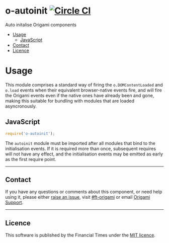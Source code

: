 # o-autoinit [![Circle CI](https://circleci.com/gh/Financial-Times/o-autoinit/tree/master.svg?style=svg)](https://circleci.com/gh/Financial-Times/o-autoinit/tree/master)

Auto initalise Origami components

- [Usage](#usage)
	- [JavaScript](#javascript)
- [Contact](#contact)
- [Licence](#licence)

# Usage

This module comprises a standard way of firing the `o.DOMContentLoaded` and `o.load` events when their equivalent browser-native events fire, and will fire the Origami events even if the native ones have already been and gone, making this suitable for bundling with modules that are loaded asyncronously.

## JavaScript

```javascript
require('o-autoinit');
```

The `autoinit` module must be imported after all modules that bind to the initialisation events.  If it is required more than once, subsequent requires will not have any effect, and the initialisation events may be emitted as early as the first require point.


---

## Contact

If you have any questions or comments about this component, or need help using it, please either [raise an issue](https://github.com/Financial-Times/o-autoinit/issues), visit [#ft-origami](https://financialtimes.slack.com/messages/ft-origami/) or email [Origami Support](mailto:origami-support@ft.com).

----

## Licence

This software is published by the Financial Times under the [MIT licence](http://opensource.org/licenses/MIT).

